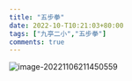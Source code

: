 ```yaml
---
title: "五步拳"
date: 2022-10-T10:21:03+80:00
tags: ["九亭二小","五步拳"]
comments: true
---
```




![image-20221106211450559](https://static.fifsky.com/upload/20221106/image-20221106211450559.png)

